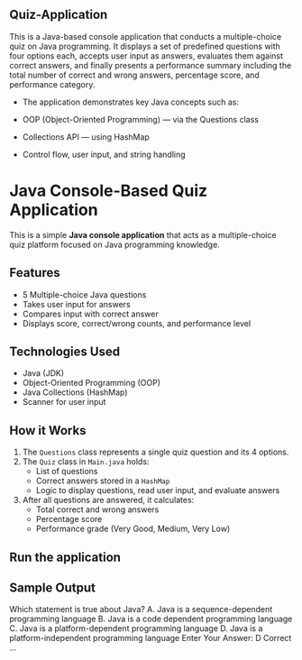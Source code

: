 ## Quiz-Application
This is a Java-based console application that conducts a multiple-choice quiz on Java programming. It displays a set of predefined questions with four options each, accepts user input as answers, evaluates them against correct answers, and finally presents a performance summary including the total number of correct and wrong answers, percentage score, and performance category.

- The application demonstrates key Java concepts such as:

- OOP (Object-Oriented Programming) — via the Questions class

- Collections API — using HashMap

- Control flow, user input, and string handling
# Java Console-Based Quiz Application

This is a simple **Java console application** that acts as a multiple-choice quiz platform focused on Java programming knowledge.

## Features

- 5 Multiple-choice Java questions
- Takes user input for answers
- Compares input with correct answer
- Displays score, correct/wrong counts, and performance level

## Technologies Used

- Java (JDK)
- Object-Oriented Programming (OOP)
- Java Collections (HashMap)
- Scanner for user input

## How it Works

1. The `Questions` class represents a single quiz question and its 4 options.
2. The `Quiz` class in `Main.java` holds:
   - List of questions
   - Correct answers stored in a `HashMap`
   - Logic to display questions, read user input, and evaluate answers
3. After all questions are answered, it calculates:
   - Total correct and wrong answers
   - Percentage score
   - Performance grade (Very Good, Medium, Very Low)

## Run the application

## Sample Output
 Which statement is true about Java?
A. Java is a sequence-dependent programming language 
B. Java is a code dependent programming language 
C. Java is a platform-dependent programming language 
D. Java is a platform-independent programming language 
Enter Your Answer: 
D
Correct
...
